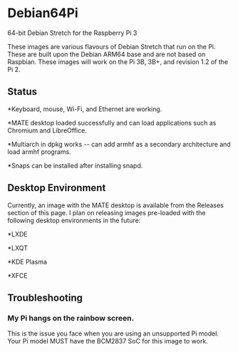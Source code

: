 # Debian64Pi
64-bit Debian Stretch for the Raspberry Pi 3

These images are various flavours of Debian Stretch that run on the Pi. These are built upon the Debian ARM64 base and are not based on Raspbian. These images will work on the Pi 3B, 3B+, and revision 1.2 of the Pi 2.

## Status
*Keyboard, mouse, Wi-Fi, and Ethernet are working.

*MATE desktop loaded successfully and can load applications such as Chromium and LibreOffice.

*Multiarch in dpkg works -- can add armhf as a secondary architecture and load armhf programs.

*Snaps can be installed after installing snapd.

## Desktop Environment
Currently, an image with the MATE desktop is available from the Releases section of this page. I plan on releasing images pre-loaded with the following desktop environments in the future:

*LXDE

*LXQT

*KDE Plasma

*XFCE 

## Troubleshooting

### My Pi hangs on the rainbow screen.

This is the issue you face when you are using an unsupported Pi model. Your Pi model MUST have the BCM2837 SoC for this image to work. 
